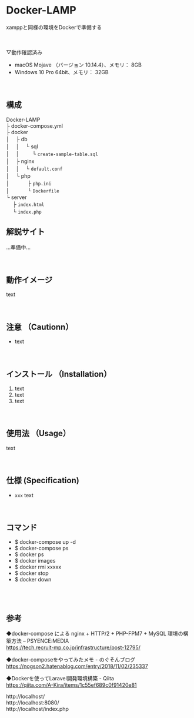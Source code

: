 # Docker-LAMP
xamppと同様の環境をDockerで準備する
<br><br><br>


▽動作確認済み
* macOS Mojave （バージョン 10.14.4）、メモリ： 8GB
* Windows 10 Pro 64bit、メモリ： 32GB
<br><br><br>



## 構成

Docker-LAMP  
├ docker-compose.yml  
├ docker  
│　 ├ db  
│ 　│ 　└ sql  
│ 　│ 　 　└ `create-sample-table.sql`  
│　 ├ nginx  
│ 　│ 　└ `default.conf`  
│　 └ php  
│ 　　　 ├ `php.ini`  
│ 　　 　└ `Dockerfile`  
└ server  
 　 ├ `index.html`  
 　 └ `index.php`  


## 解説サイト

...準備中...
<br><br><br>



## 動作イメージ

text
<br><br><br>


## 注意 （Cautionn）

* text
<br><br><br>


## インストール （Installation）

1. text
2. text
3. text
<br><br><br>



## 使用法 （Usage）

text
<br><br><br>




## 仕様 (Specification)

* `xxx` text
<br><br><br>




## コマンド
* $ docker-compose up -d  
* $ docker-compose ps  
* $ docker ps  
* $ docker images  
* $ docker rmi xxxxx  
* $ docker stop  
* $ docker down  
<br><br><br>










## 参考
◆docker-compose による nginx + HTTP/2 + PHP-FPM7 + MySQL 環境の構築方法 &#8211; PSYENCE:MEDIA  
https://tech.recruit-mp.co.jp/infrastructure/post-12795/  

◆docker-composeをやってみたメモ - のぐそんブログ  
https://nogson2.hatenablog.com/entry/2018/11/02/235337  

◆Dockerを使ってLaravel開発環境構築 - Qiita  
https://qiita.com/A-Kira/items/1c55ef689c0f91420e81  

http://localhost/  
http://localhost:8080/  
http://localhost/index.php  
















